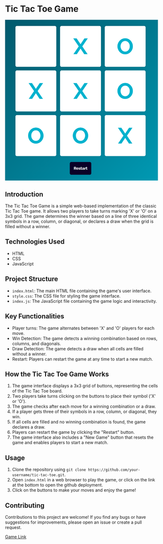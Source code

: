 # Tic Tac Toe Game

![Tic Tac Toe Screenshot](https://github.com/arindal1/TicTacToe-Game/blob/main/ss1.png)


## Introduction
The Tic Tac Toe Game is a simple web-based implementation of the classic Tic Tac Toe game. It allows two players to take turns marking 'X' or 'O' on a 3x3 grid. The game determines the winner based on a line of three identical symbols in a row, column, or diagonal, or declares a draw when the grid is filled without a winner.

## Technologies Used
- HTML
- CSS
- JavaScript

## Project Structure
- `index.html`: The main HTML file containing the game's user interface.
- `style.css`: The CSS file for styling the game interface.
- `index.js`: The JavaScript file containing the game logic and interactivity.

## Key Functionalities
- Player turns: The game alternates between 'X' and 'O' players for each move.
- Win Detection: The game detects a winning combination based on rows, columns, and diagonals.
- Draw Detection: The game detects a draw when all cells are filled without a winner.
- Restart: Players can restart the game at any time to start a new match.

## How the Tic Tac Toe Game Works
1. The game interface displays a 3x3 grid of buttons, representing the cells of the Tic Tac Toe board.
2. Two players take turns clicking on the buttons to place their symbol ('X' or 'O').
3. The game checks after each move for a winning combination or a draw.
4. If a player gets three of their symbols in a row, column, or diagonal, they win.
5. If all cells are filled and no winning combination is found, the game declares a draw.
6. Players can restart the game by clicking the "Restart" button.
7. The game interface also includes a "New Game" button that resets the game and enables players to start a new match.

## Usage
1. Clone the repository using `git clone https://github.com/your-username/tic-tac-toe.git`.
2. Open `index.html` in a web browser to play the game, or click on the link at the bottom to open the github deployment.
3. Click on the buttons to make your moves and enjoy the game!

## Contributing
Contributions to this project are welcome! If you find any bugs or have suggestions for improvements, please open an issue or create a pull request.



[Game Link](https://arindal1.github.io/TicTacToe-Game/)

